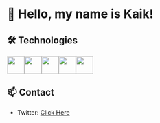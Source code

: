 <!-- Your Name -->
# 👋 Hello, my name is Kaik!

## 🛠️ Technologies
<div style="display: flex;">
    <img width="40" src="https://cdn.jsdelivr.net/gh/devicons/devicon/icons/javascript/javascript-original.svg" />
    <img width="40" src="https://cdn.jsdelivr.net/gh/devicons/devicon/icons/vuejs/vuejs-original.svg" />
<!--     <img width="40" src="https://cdn.jsdelivr.net/gh/devicons/devicon/icons/html5/html5-original.svg" />
    <img width="40" src="https://cdn.jsdelivr.net/gh/devicons/devicon/icons/css3/css3-original.svg" /> -->
    <img width="40" src="https://cdn.jsdelivr.net/gh/devicons/devicon/icons/sass/sass-original.svg" />
    <img width="40" src="https://cdn.jsdelivr.net/gh/devicons/devicon/icons/php/php-original.svg" />
    <img width="40" src="https://cdn.jsdelivr.net/gh/devicons/devicon/icons/mysql/mysql-original.svg" />

</div>

## 📫 Contact
- Twitter: [Click Here](https://twitter.com/k4ik_)
